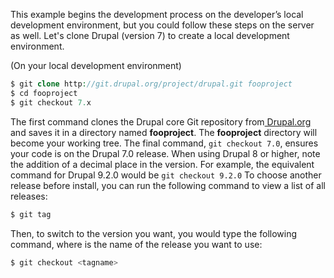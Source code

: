 This example begins the development process on the developer’s local development environment, but you could follow these steps on the server as well. Let's clone Drupal (version 7) to create a local development environment.

(On your local development environment)

```php
$ git clone http://git.drupal.org/project/drupal.git fooproject
$ cd fooproject
$ git checkout 7.x 

```

The first command clones the Drupal core Git repository from[ Drupal.org](https://www.drupal.org/) and saves it in a directory named **fooproject**. The **fooproject** directory will become your working tree. The final command, `git checkout 7.0`, ensures your code is on the Drupal 7.0 release. When using Drupal 8 or higher, note the addition of a decimal place in the version. For example, the equivalent command for Drupal 9.2.0 would be `git checkout 9.2.0` To choose another release before install, you can run the following command to view a list of all releases:

```php
$ git tag

```

Then, to switch to the version you want, you would type the following command, where **<tagname>** is the name of the release you want to use:

```php
$ git checkout <tagname>

```